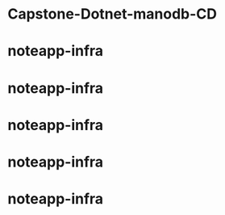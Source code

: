 # Capstone-Dotnet-manodb-CD
# noteapp-infra
# noteapp-infra
# noteapp-infra
# noteapp-infra
# noteapp-infra
